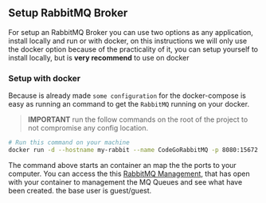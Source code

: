 
## Setup RabbitMQ Broker

For setup an RabbitMQ Broker you can use two options as any application, install locally and run or with docker, on this instructions we will only use the docker option because of the practicality of it, you can setup yourself to install locally, but is **very recommend** to use on docker

### Setup with docker

Because is already made `some configuration` for the docker-compose is easy as running an command to get the `RabbitMQ` running on your docker.  
>**IMPORTANT** run the follow commands on the root of the project to not compromise any config location.

```bash
# Run this command on your machine
docker run -d --hostname my-rabbit --name CodeGoRabbitMQ -p 8080:15672 -p 5672:5672 -v ./Configs/RabbitMQ/rabbitmq.conf:/etc/rabbitmq/rabbitmq.conf:ro -v ./Configs/RabbitMQ/definitions.json:/etc/rabbitmq/definitions.json:ro rabbitmq:3-management
```

The command above starts an container an map the the ports to your computer. You can access the this [RabbitMQ Management](http://localhost:8080), that has open with your container to management the MQ Queues and see what have been created. the base user is guest/guest.
